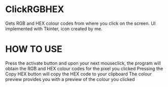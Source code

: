 # ClickRGBHEX
Gets RGB and HEX colour codes from where you click on the screen. 
UI implemented with Tkinter, icon created by me.

# HOW TO USE
Press the activate button and upon your next mouseclick, the program will obtain the RGB and HEX colour codes for the pixel you clicked
Pressing the Copy HEX button will copy the HEX code to your clipboard
The colour preview provides you with a preview of the colour you clicked

